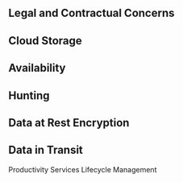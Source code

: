 ## Legal and Contractual Concerns
## Cloud Storage
## Availability
##  Hunting
## Data at Rest Encryption
## Data in Transit
Productivity Services
Lifecycle Management
